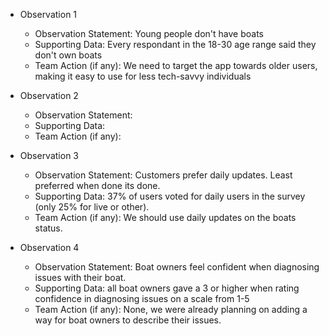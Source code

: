 * Observation 1
  * Observation Statement: Young people don't have boats
  * Supporting Data: Every respondant in the 18-30 age range said they don't own boats
  * Team Action (if any): We need to target the app towards older users, making it easy to use for less tech-savvy individuals
 
* Observation 2
  * Observation Statement:
  * Supporting Data:
  * Team Action (if any):
 
* Observation 3
  * Observation Statement: Customers prefer daily updates. Least preferred when done its done.
  * Supporting Data: 37% of users voted for daily users in the survey (only 25% for live or other).
  * Team Action (if any): We should use daily updates on the boats status.
 
* Observation 4
  * Observation Statement: Boat owners feel confident when diagnosing issues with their boat.
  * Supporting Data: all boat owners gave a 3 or higher when rating confidence in diagnosing issues on a scale from 1-5
  * Team Action (if any): None, we were already planning on adding a way for boat owners to describe their issues.
